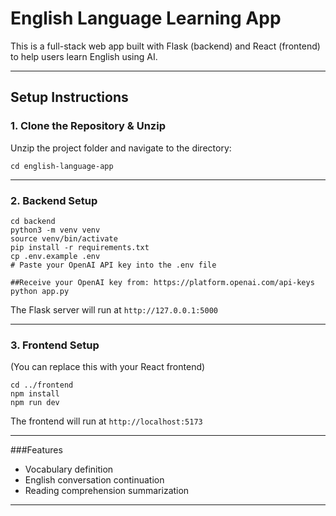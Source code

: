 
# English Language Learning App

This is a full-stack web app built with Flask (backend) and React (frontend) to help users learn English using AI.

---

## Setup Instructions

### 1. Clone the Repository & Unzip

Unzip the project folder and navigate to the directory:

```
cd english-language-app
```

---

### 2. Backend Setup

```
cd backend
python3 -m venv venv
source venv/bin/activate
pip install -r requirements.txt
cp .env.example .env
# Paste your OpenAI API key into the .env file

##Receive your OpenAI key from: https://platform.openai.com/api-keys
python app.py
```

The Flask server will run at `http://127.0.0.1:5000`

---

### 3. Frontend Setup

(You can replace this with your React frontend)

```
cd ../frontend
npm install
npm run dev
```

The frontend will run at `http://localhost:5173`

---

###Features

- Vocabulary definition
- English conversation continuation
- Reading comprehension summarization

---
